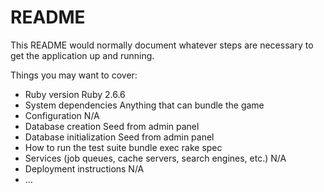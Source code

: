 # README

This README would normally document whatever steps are necessary to get the
application up and running.

Things you may want to cover:

* Ruby version
Ruby 2.6.6
* System dependencies
Anything that can bundle the game
* Configuration
N/A
* Database creation
Seed from admin panel
* Database initialization
  Seed from admin panel
* How to run the test suite
bundle exec rake spec
* Services (job queues, cache servers, search engines, etc.)
N/A
* Deployment instructions
N/A
* ...
